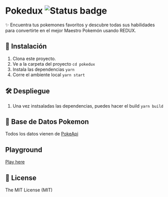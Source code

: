# Pokedux ![Status badge](https://img.shields.io/badge/status-in%20progress-yellow)

✨ Encuentra tus pokemones favoritos y descubre todas sus habilidades para convertirte en el mejor Maestro Pokemón usando REDUX.

## 🚀 Instalación

1. Clona este proyecto.
2. Ve a la carpeta del proyecto
   `cd pokedux`
3. Instala las dependencias
   `yarn`
4. Corre el ambiente local
   `yarn start`

## 🛠 Despliegue

1. Una vez instsaladas las dependencias, puedes hacer el build
   `yarn build`

## 🦀 Base de Datos Pokemon

Todos los datos vienen de [PokeApi](https://pokeapi.co/)

## Playground 

[Play here](https://codesandbox.io/s/github/devacran/pokedux)

## 🧾 License

The MIT License (MIT)
